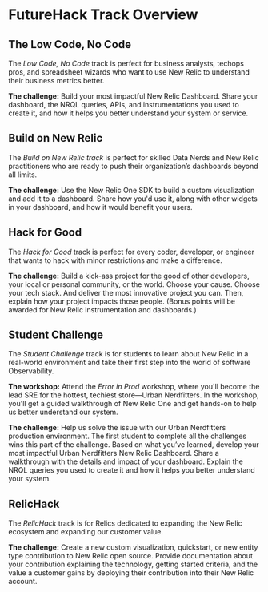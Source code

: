 # FutureHack Track Overview

## The Low Code, No Code

The _Low Code, No Code_ track is perfect for business analysts, techops pros, and spreadsheet wizards who want to use New Relic to understand their business metrics better.

**The challenge:** Build your most impactful New Relic Dashboard. Share your dashboard, the NRQL queries, APIs, and instrumentations you used to create it, and how it helps you better understand your system or service.

## Build on New Relic

The _Build on New Relic track_ is perfect for skilled Data Nerds and New Relic practitioners who are ready to push their organization’s dashboards beyond all limits.

**The challenge:** Use the New Relic One SDK to build a custom visualization and add it to a dashboard. Share how you'd use it, along with other widgets in your dashboard, and how it would benefit your users.

## Hack for Good

The _Hack for Good_ track is perfect for every coder, developer, or engineer that wants to hack with minor restrictions and make a difference.

**The challenge:** Build a kick-ass project for the good of other developers, your local or personal community, or the world. Choose your cause. Choose your tech stack. And deliver the most innovative project you can. Then, explain how your project impacts those people. (Bonus points will be awarded for New Relic instrumentation and dashboards.)

## Student Challenge

The _Student Challenge_ track is for students to learn about New Relic in a real-world environment and take their first step into the world of software Observability.

**The workshop:** Attend the _Error in Prod_ workshop, where you'll become the lead SRE for the hottest, techiest store—Urban Nerdfitters. In the workshop, you'll get a guided walkthrough of New Relic One and get hands-on to help us better understand our system.

**The challenge:** Help us solve the issue with our Urban Nerdfitters production environment. The first student to complete all the challenges wins this part of the challenge. Based on what you’ve learned, develop your most impactful Urban Nerdfitters New Relic Dashboard. Share a walkthrough with the details and impact of your dashboard. Explain the NRQL queries you used to create it and how it helps you better understand your system.

## RelicHack

The _RelicHack_ track is for Relics dedicated to expanding the New Relic ecosystem and expanding our customer value.

**The challenge:** Create a new custom visualization, quickstart, or new entity type contribution to New Relic open source. Provide documentation about your contribution explaining the technology, getting started criteria, and the value a customer gains by deploying their contribution into their New Relic account.
